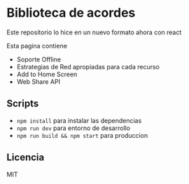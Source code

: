 # Biblioteca de acordes
Este repositorio lo hice en un nuevo formato ahora con react

Esta pagina contiene 
* Soporte Offline
* Estrategias de Red apropiadas para cada recurso 
* Add to Home Screen
* Web Share API

## Scripts

* `npm install` para instalar las dependencias 
* `npm run dev` para entorno de desarrollo
* `npm run build && npm start` para produccion

## Licencia

MIT